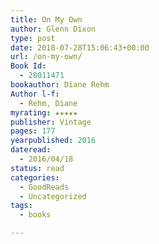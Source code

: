 ```yaml
---
title: On My Own
author: Glenn Dixon
type: post
date: 2018-07-28T15:06:43+00:00
url: /on-my-own/
Book Id:
  - 28011471
bookauthor: Diane Rehm
Author l-f:
  - Rehm, Diane
myrating: ★★★★★
publisher: Vintage
pages: 177
yearpublished: 2016
dateread:
  - 2016/04/18
status: read
categories:
  - GoodReads
  - Uncategorized
tags:
  - books

---
```

